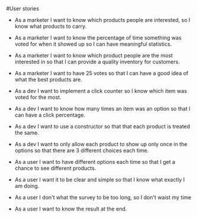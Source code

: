 #User stories

* As a marketer I want to know which products people are interested, so I know what products to carry.

* As a marketer I want to know the percentage of time something was voted for when it showed up so I can have meaningful statistics.

* As a marketer I want to know which product people are the most interested in so that I can provide a quality inventory for customers.

* As a marketer I want to have 25 votes so that I can have a good idea of what the best products are.

* As a dev I want to implement a click counter so I know which item was voted for the most.

* As a dev I want to know how many times an item was an option so that I can have a click percentage.

* As a dev I want to use a constructor so that that each product is treated the same.

* As a dev I want to only allow each product to show up only once in the options so that there are 3 different choices each time.

* As a user I want to have different options each time so that I get a chance to see different products.

* As a user I want it to be clear and simple so that I know what exactly I am doing.

* As a user I don't what the survey to be too long, so I don't waist my time

* As a user I want to know the result at the end.
